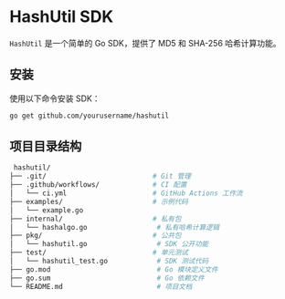 # HashUtil SDK

`HashUtil` 是一个简单的 Go SDK，提供了 MD5 和 SHA-256 哈希计算功能。

## 安装

使用以下命令安装 SDK：

```sh
go get github.com/yourusername/hashutil
```


## 项目目录结构

```bash
 hashutil/
├── .git/                          # Git 管理
├── .github/workflows/             # CI 配置
│   └── ci.yml                     # GitHub Actions 工作流
├── examples/                      # 示例代码
│   └── example.go
├── internal/                      # 私有包
│   └── hashalgo.go                 # 私有哈希计算逻辑
├── pkg/                           # 公共包
│   └── hashutil.go                 # SDK 公开功能
├── test/                          # 单元测试
│   └── hashutil_test.go            # SDK 测试代码
├── go.mod                          # Go 模块定义文件
├── go.sum                          # Go 依赖文件
└── README.md                       # 项目文档
```

